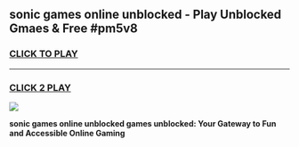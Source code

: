 
## sonic games online unblocked - Play Unblocked Gmaes & Free #pm5v8
<h3>
<a href="https://premium.freeplayer.one?title=sonic_games_online_unblocked&ref=01M">CLICK TO PLAY</a></h3>
<hr>

<h3>
<a href="https://premium.freeplayer.one?title=sonic_games_online_unblocked&ref=01M">CLICK 2 PLAY</a>
  
</h3>

<a href="https://premium.freeplayer.one?title=sonic_games_online_unblocked&ref=01M"><img src="https://clearcache.store/games.png"></a>


**sonic games online unblocked games unblocked: Your Gateway to Fun and Accessible Online Gaming**
